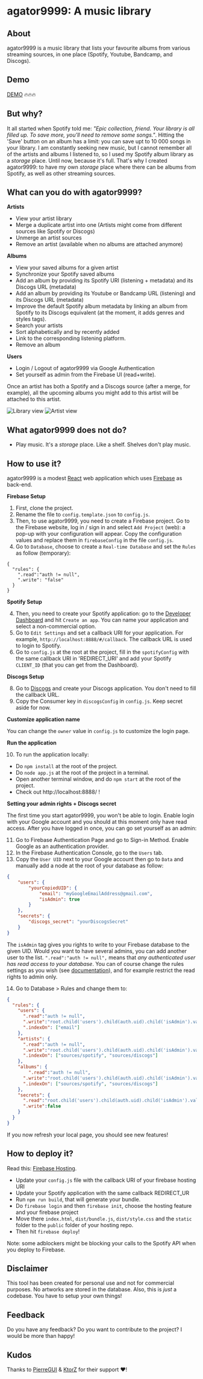 # agator9999: A music library

## About
agator9999 is a music library that lists your favourite albums from various streaming sources, in one place (Spotify, Youtube, Bandcamp, and Discogs).

## Demo

[DEMO](https://agator9999-demo.firebaseapp.com) 🔥🔥🔥


## But why?
It all started when Spotify told me: *"Epic collection, friend. Your library is all filled up. To save more, you'll need to remove some songs."*. Hitting the 'Save' button on an album has a limit: you can save upt to 10 000 songs in your library. I am constantly seeking new music, but I cannot remember all of the artists and albums I listened to, so I used my Spotify album library as a *storage* place. Until now, because it's full. That's why I created agator9999: to have my own *storage* place where there can be albums from Spotify, as well as other streaming sources.

## What can you do with agator9999?

**Artists**
- View your artist library
- Merge a duplicate artist into one (Artists might come from different sources like Spotify or Discogs)
- Unmerge an artist sources
- Remove an artist (available when no albums are attached anymore)

**Albums**
- View your saved albums for a given artist
- Synchronize your Spotify saved albums
- Add an album by providing its Spotify URI (listening + metadata) and its Discogs URL (metadata)
- Add an album by providing its Youtube or Bandcamp URL (listening) and its Discogs URL (metadata)
- Improve the default Spotify album metadata by linking an album from Spotify to its Discogs equivalent (at the moment, it adds genres and styles tags).
- Search your artists
- Sort alphabetically and by recently added
- Link to the corresponding listening platform.
- Remove an album

**Users**
- Login / Logout of agator9999 via Google Authentication
- Set yourself as admin from the Firebase UI (read+write).

Once an artist has both a Spotify and a Discogs source (after a merge, for example), all the upcoming albums you might add to this artist will be attached to this artist.

![Library view](https://github.com/agatheblues/agator9999/blob/master/static/images/library.png)
![Artist view](https://github.com/agatheblues/agator9999/blob/master/static/images/artist.png)

## What agator9999 does not do?

- Play music. It's a *storage* place. Like a shelf. Shelves don't play music.

## How to use it?
agator9999 is a modest [React](https://reactjs.org/) web application which uses [Firebase](https://firebase.google.com/?authuser=0) as back-end.

**Firebase Setup**

1. First, clone the project.
2. Rename the file to `config.template.json` to `config.js`.
2. Then, to use agator9999, you need to create a Firebase project. Go to the Firebase website, log in / sign in and select `Add Project` (web): a pop-up with your configuration will appear. Copy the configuration values and replace them in `firebaseConfig` in the file `config.js`.
3. Go to `Database`, choose to create a `Real-time Database` and set the `Rules` as follow (temporary):

```
{
  "rules": {
    ".read":"auth != null",
    ".write": "false"
  }
}
```

**Spotify Setup**

4. Then, you need to create your Spotify application: go to the [Developer Dashboard](https://beta.developer.spotify.com/dashboard/login) and hit `Create an app`. You can name your application and select a non-commercial option.
6. Go to `Edit Settings` and set a callback URI for your application. For example, `http://localhost:8888/#/callback`. The callback URL is used to login to Spotify.
7. Go to `config.js` at the root at the project, fill in the `spotifyConfig` with the same callback URI in 'REDIRECT_URI' and add your Spotify `CLIENT_ID` (that you can get from the Dashboard).

**Discogs Setup**

8. Go to [Discogs](https://www.discogs.com/settings/developers) and create your Discogs application. You don't need to fill the callback URL.
9. Copy the Consumer key in `discogsConfig` in `config.js`. Keep secret aside for now.

**Customize application name**

You can change the `owner` value in `config.js` to customize the login page.

**Run the application**

10. To run the application locally:
- Do `npm install` at the root of the project.
- Do `node app.js` at the root of the project in a terminal.
- Open another terminal window, and do `npm start` at the root of the project.
- Check out http://localhost:8888/ !

**Setting your admin rights + Discogs secret**

The first time you start agator9999, you won't be able to login. Enable login with your Google account and you should at this moment only have read access. After you have logged in once, you can go set yourself as an admin:

11. Go to Firebase Authentication Page and go to Sign-in Method. Enable Google as an authentication provider.
12. In the Firebase Authentication Console, go to the `Users` tab.
13. Copy the `User UID` next to your Google account then go to `Data` and manually add a node at the root of your database as follow:

```json
{
	"users": {
		"yourCopiedUID": {
			"email": "myGoogleEmailAddress@gmail.com",
			"isAdmin": true
		}
	},
	"secrets": {
		"discogs_secret": "yourDiscogsSecret"
	}
}
```

The `isAdmin` tag gives you rights to write to your Firebase database to the given UID. Would you want to have several admins, you can add another user to the list. `".read":"auth != null",` means that *any authenticated user has read access to your database*. You can of course change the rules settings as you wish (see [documentation](https://firebase.google.com/docs/database/security/)), and for example restrict the read rights to admin only.


14. Go to Database > Rules and change them to:

```json
{
  "rules": {
    "users": {
      ".read":"auth != null",
      ".write":"root.child('users').child(auth.uid).child('isAdmin').val() == true",
      ".indexOn": ["email"]
    },
    "artists": {
      ".read":"auth != null",
      ".write":"root.child('users').child(auth.uid).child('isAdmin').val() == true",
      ".indexOn": ["sources/spotify", "sources/discogs"]
    },
    "albums": {
    	".read":"auth != null",
      ".write":"root.child('users').child(auth.uid).child('isAdmin').val() == true",
      ".indexOn": ["sources/spotify", "sources/discogs"]
    },
    "secrets": {
      ".read":"root.child('users').child(auth.uid).child('isAdmin').val() == true",
      ".write":false
    }
  }
}
```


If you now refresh your local page, you should see new features!


## How to deploy it?

Read this: [Firebase Hosting](https://firebase.google.com/docs/hosting/).

* Update your `config.js` file with the callback URI of your firebase hosting URI
* Update your Spotify application with the same callback REDIRECT_UR
* Run `npm run build`, that will generate your bundle.
* Do `firebase login` and then `firebase init`, choose the hosting feature and your firebase project
* Move there `index.html`, `dist/bundle.js`, `dist/style.css` and the `static` folder to the `public` folder of your hosting repo.
* Then hit `firebase deploy`!

Note: some adblockers might be blocking your calls to the Spotify API when you deploy to Firebase.

## Disclaimer
This tool has been created for personal use and not for commercial purposes. No artworks are stored in the database. Also, this is *just* a codebase. You have to setup your own things!

## Feedback
Do you have any feedback? Do you want to contribute to the project? I would be more than happy!

## Kudos
Thanks to [PierreGUI](https://github.com/PierreGUI) & [KtorZ](https://github.com/KtorZ) for their support :heart:!
